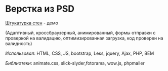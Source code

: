 # Верстка из PSD

[Штукатурка стен](https://yarkirs.github.io/wall_plaster/) - демо

(Адаптивный, кроссбраузерный, анимированный, формы отправки с проверкой на валидацию, оптимизированная загрузка, код проверен на валидность)

*Использовал*: HTML, CSS,  JS, bootstrap, Less, jquery, Ajax, PHP, BEM

*Библиотеки*: animate.css, slick-slyder,fotorama, wow.js, phpmailer
